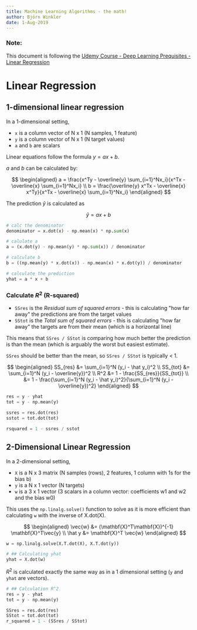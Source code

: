 ```yaml
---
title: Machine Learning Algorithms - the math!
author: Björn Winkler
date: 1-Aug-2019
---
```


### Note:
This document is following the [Udemy Course - Deep Learning Prequisites - Linear Regression](https://ubs.udemy.com/data-science-linear-regression-in-python/learn/lecture/6444570#overview)

# Linear Regression

## 1-dimensional linear regression

In a 1-dimensional setting, 

- `x` is a column vector of N x 1 (N samples, 1 feature)
- `y` is a column vector of N x 1 (N target values)
- `a` and `b` are scalars

Linear equations follow the formula $y = ax + b$.

$a$ and $b$ can be calculated by:

$$
\begin{aligned}
a = \frac{x^Ty - \overline{y} \sum_{i=1}^Nx_i}{x^Tx - \overline{x} \sum_{i=1}^Nx_i} \\
b = \frac{\overline{y} x^Tx - \overline{x} x^Ty}{x^Tx - \overline{x} \sum_{i=1}^Nx_i}   
\end{aligned}
$$

The prediction $\hat y$ is calculated as

$$
\hat y = ax + b
$$

```python
# calc the denominator
denominator = x.dot(x) - np.mean(x) * np.sum(x)

# calulate a
a = (x.dot(y) - np.mean(y) * np.sum(x)) / denominator

# calculate b
b = ((np.mean(y) * x.dot(x)) - np.mean(x) * x.dot(y)) / denominator

# calculate the prediction
yhat = a * x + b
```
### Calculate $R^2$ (R-squared)

- `SSres` is the _Residual sum of squared errors_ - this is calculating "how far away" the predictions are from the target values
- `SStot` is the _Total sum of squared errors_ - this is calculating "how far away" the targets are from their mean (which is a horizontal line)

This means that `SSres / SStot` is comparing how much better the prediction is than the mean (which is arguably the worst but easiest estimate).

`SSres` should be better than the mean, so `SSres / SStot` is typically < 1.

$$
\begin{aligned}
SS_{res} &= \sum_{i=1}^N (y_i - \hat y_i)^2 \\
SS_{tot} &= \sum_{i=1}^N (y_i - \overline{y})^2 \\
R^2 &= 1 - \frac{SS_{res}}{SS_{tot}} \\ 
&= 1 - \frac{\sum_{i=1}^N (y_i - \hat y_i)^2}{\sum_{i=1}^N (y_i - \overline{y})^2}   
\end{aligned}
$$

```python
res = y - yhat
tot = y - np.mean(y)

ssres = res.dot(res)
sstot = tot.dot(tot)

rsquared = 1 - ssres / sstot
```

## 2-Dimensional Linear Regression

In a 2-dimensional setting, 

- `X` is a N x 3 matrix (N samples (rows), 2 features, 1 column with 1s for the bias b)
- `y` is a N x 1 vector (N targets)
- `w` is a 3 x 1 vector (3 scalars in a column vector: coefficients w1 and w2 and the bias w0)

This uses the `np.linalg.solve()` function to solve as it is more efficient than calculating `w` with the inverse of X.dot(X).

$$
\begin{aligned}
\vec{w} &= (\mathbf{X}^T\mathbf{X})^{-1} \mathbf{X}^T\vec{y} \\
\hat y &= \mathbf{X}^T \vec{w}
\end{aligned}
$$

```python
w = np.linalg.solve(X.T.dot(X), X.T.dot(y))

# ## Calculating yhat
yhat = X.dot(w)
```

$R^2$ is calculated exactly the same way as in a 1 dimensional setting (`y` and `yhat` are vectors).

```python
# ## Calculation R^2
res = y - yhat
tot = y - np.mean(y)

SSres = res.dot(res)
SStot = tot.dot(tot)
r_squared = 1 - (SSres / SStot)
```